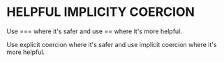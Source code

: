 # HELPFUL IMPLICITY COERCION

Use === where it's safer and use == where it's more helpful.

Use explicit coercion where it's safer and use implicit coercion where it's more helpful.

